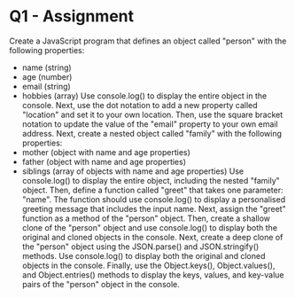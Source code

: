 # Q1 - Assignment
Create a JavaScript program that defines an object called "person" with the following properties:
- name (string)
- age (number)
- email (string)
- hobbies (array)
Use console.log() to display the entire object in the console.
Next, use the dot notation to add a new property called "location" and set it to your own location.
Then, use the square bracket notation to update the value of the "email" property to your own email address.
Next, create a nested object called "family" with the following properties:
- mother (object with name and age properties)
- father (object with name and age properties)
- siblings (array of objects with name and age properties)
Use console.log() to display the entire object, including the nested "family" object.
Then, define a function called "greet" that takes one parameter: "name". The function should use console.log() to display a personalised greeting message that includes the input name.
Next, assign the "greet" function as a method of the "person" object.
Then, create a shallow clone of the "person" object and use console.log() to display both the original and cloned objects in the console.
Next, create a deep clone of the "person" object using the JSON.parse() and JSON.stringify() methods. Use console.log() to display both the original and cloned objects in the console.
Finally, use the Object.keys(), Object.values(), and Object.entries() methods to display the keys, values, and key-value pairs of the "person" object in the console.

